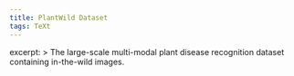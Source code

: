 ```yaml
---
title: PlantWild Dataset
tags: TeXt
---
```


excerpt: >
  The large-scale multi-modal plant disease recognition dataset containing in-the-wild images.




